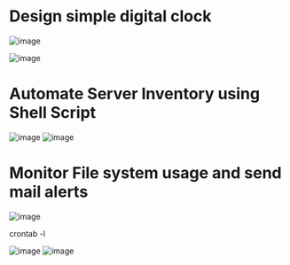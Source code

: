 Design simple digital clock
==========================

![image](https://user-images.githubusercontent.com/53966749/198026268-2b5e2111-8074-4834-bc6a-51554ceb8b37.png)

![image](https://user-images.githubusercontent.com/53966749/198026522-e45fd7bc-ca2d-4681-8b3b-84c00b9ebe6a.png)

Automate Server Inventory using Shell Script
============================================
![image](https://user-images.githubusercontent.com/53966749/198026666-ee182e2c-de33-4b78-aba8-cec87f2053eb.png)
![image](https://user-images.githubusercontent.com/53966749/198026713-d97d9f92-fd45-4ccb-9465-786e2a2e8608.png)

Monitor File system usage and send mail alerts
===============================================
![image](https://user-images.githubusercontent.com/53966749/198027832-c178e217-c3aa-4dc7-8163-0ed0449f369e.png)

crontab -l

![image](https://user-images.githubusercontent.com/53966749/198027908-b5537177-acf9-41cc-ab48-d4fa7b2e71f0.png)
![image](https://user-images.githubusercontent.com/53966749/198027999-0902da21-c3c3-4440-af41-cc1d1fe807ce.png)

